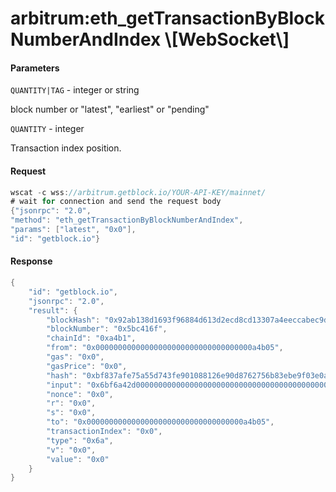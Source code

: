 # arbitrum:eth\_getTransactionByBlockNumberAndIndex \\\[WebSocket\\]

#### Parameters

`QUANTITY|TAG` - integer or string

block number or "latest", "earliest" or "pending"

`QUANTITY` - integer

Transaction index position.

#### Request

```java
wscat -c wss://arbitrum.getblock.io/YOUR-API-KEY/mainnet/ 
# wait for connection and send the request body 
{"jsonrpc": "2.0",
"method": "eth_getTransactionByBlockNumberAndIndex",
"params": ["latest", "0x0"],
"id": "getblock.io"}
```

#### Response

```java
{
    "id": "getblock.io",
    "jsonrpc": "2.0",
    "result": {
        "blockHash": "0x92ab138d1693f96884d613d2ecd8cd13307a4eeccabec9dd9d6ce2b0e0aae62e",
        "blockNumber": "0x5bc416f",
        "chainId": "0xa4b1",
        "from": "0x00000000000000000000000000000000000a4b05",
        "gas": "0x0",
        "gasPrice": "0x0",
        "hash": "0xbf837afe75a55d743fe901088126e90d8762756b83ebe9f03e0a568b6fd45918",
        "input": "0x6bf6a42d000000000000000000000000000000000000000000000000000000000000000000000000000000000000000000000000000000000000000000000000010924a90000000000000000000000000000000000000000000000000000000005bc416f0000000000000000000000000000000000000000000000000000000000000000",
        "nonce": "0x0",
        "r": "0x0",
        "s": "0x0",
        "to": "0x00000000000000000000000000000000000a4b05",
        "transactionIndex": "0x0",
        "type": "0x6a",
        "v": "0x0",
        "value": "0x0"
    }
}
```
